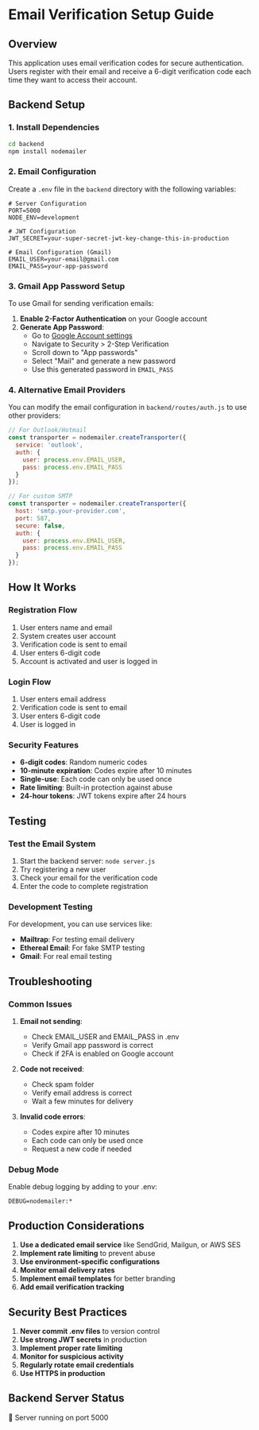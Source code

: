# Email Verification Setup Guide

## Overview
This application uses email verification codes for secure authentication. Users register with their email and receive a 6-digit verification code each time they want to access their account.

## Backend Setup

### 1. Install Dependencies
```bash
cd backend
npm install nodemailer
```

### 2. Email Configuration
Create a `.env` file in the `backend` directory with the following variables:

```env
# Server Configuration
PORT=5000
NODE_ENV=development

# JWT Configuration
JWT_SECRET=your-super-secret-jwt-key-change-this-in-production

# Email Configuration (Gmail)
EMAIL_USER=your-email@gmail.com
EMAIL_PASS=your-app-password
```

### 3. Gmail App Password Setup
To use Gmail for sending verification emails:

1. **Enable 2-Factor Authentication** on your Google account
2. **Generate App Password**:
   - Go to [Google Account settings](https://myaccount.google.com/)
   - Navigate to Security > 2-Step Verification
   - Scroll down to "App passwords"
   - Select "Mail" and generate a new password
   - Use this generated password in `EMAIL_PASS`

### 4. Alternative Email Providers
You can modify the email configuration in `backend/routes/auth.js` to use other providers:

```javascript
// For Outlook/Hotmail
const transporter = nodemailer.createTransporter({
  service: 'outlook',
  auth: {
    user: process.env.EMAIL_USER,
    pass: process.env.EMAIL_PASS
  }
});

// For custom SMTP
const transporter = nodemailer.createTransporter({
  host: 'smtp.your-provider.com',
  port: 587,
  secure: false,
  auth: {
    user: process.env.EMAIL_USER,
    pass: process.env.EMAIL_PASS
  }
});
```

## How It Works

### Registration Flow
1. User enters name and email
2. System creates user account
3. Verification code is sent to email
4. User enters 6-digit code
5. Account is activated and user is logged in

### Login Flow
1. User enters email address
2. Verification code is sent to email
3. User enters 6-digit code
4. User is logged in

### Security Features
- **6-digit codes**: Random numeric codes
- **10-minute expiration**: Codes expire after 10 minutes
- **Single-use**: Each code can only be used once
- **Rate limiting**: Built-in protection against abuse
- **24-hour tokens**: JWT tokens expire after 24 hours

## Testing

### Test the Email System
1. Start the backend server: `node server.js`
2. Try registering a new user
3. Check your email for the verification code
4. Enter the code to complete registration

### Development Testing
For development, you can use services like:
- **Mailtrap**: For testing email delivery
- **Ethereal Email**: For fake SMTP testing
- **Gmail**: For real email testing

## Troubleshooting

### Common Issues

1. **Email not sending**:
   - Check EMAIL_USER and EMAIL_PASS in .env
   - Verify Gmail app password is correct
   - Check if 2FA is enabled on Google account

2. **Code not received**:
   - Check spam folder
   - Verify email address is correct
   - Wait a few minutes for delivery

3. **Invalid code errors**:
   - Codes expire after 10 minutes
   - Each code can only be used once
   - Request a new code if needed

### Debug Mode
Enable debug logging by adding to your .env:
```env
DEBUG=nodemailer:*
```

## Production Considerations

1. **Use a dedicated email service** like SendGrid, Mailgun, or AWS SES
2. **Implement rate limiting** to prevent abuse
3. **Use environment-specific configurations**
4. **Monitor email delivery rates**
5. **Implement email templates** for better branding
6. **Add email verification tracking**

## Security Best Practices

1. **Never commit .env files** to version control
2. **Use strong JWT secrets** in production
3. **Implement proper rate limiting**
4. **Monitor for suspicious activity**
5. **Regularly rotate email credentials**
6. **Use HTTPS in production**

## Backend Server Status

🚀 Server running on port 5000